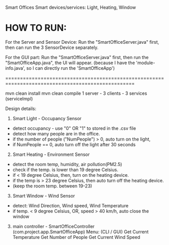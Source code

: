 Smart Offices
Smart devices/services: Light, Heating, Window

# HOW TO RUN:

For the Server and Sensor Device:
Run the "SmartOfficeServer.java" first, then can run the 3 SensorDevice separately.

For the GUI part:
Run the "SmartOfficeServer.java" first, then run the "SmartOfficeApp.java", the UI will appear.
(because I have the 'module-info.java', so I can directly run the 'SmartOfficeApp')



==================================================================================================

mvn clean install
mvn clean compile
1 server -  3 clients - 3 services (serviceImpl)


Design details:
1. Smart Light - Occupancy Sensor
- detect occupancy - use "0" OR "1" to stored in the .csv file
- detect how many people are in the office.
- if the number of people ("NumPeople") > 0, auto turn on the light, 
- if NumPeople == 0, auto turn off the light after 30 seconds

2. Smart Heating - Environment Sensor 
- detect the room temp, humidity, air pollution(PM2.5)
- check if the temp. is lower than 19 degree Celsius.
- if < 19 degree Celsius, then, turn on the heating device.
- if the temp is > 23 degree Celsius, then auto turn off the heating device.
- (keep the room temp. between 19-23)

3. Smart Window - Wind Sensor 
- detect: Wind Direction, Wind speed, Wind Temperature
- if temp. < 9 degree Celsius, OR, speed > 40 km/h, auto close the window


3. main controller - SmartOfficeController (com.project.app.SmartOfficeApp)
Menu: (CLI / GUI)
Get Current Temperature
Get Number of People
Get Current Wind Speed

